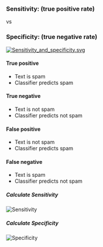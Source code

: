### Sensitivity: (true positive rate)
vs
### Specificity: (true negative rate)

[![Sensitivity_and_specificity.svg](https://upload.wikimedia.org/wikipedia/commons/e/e7/Sensitivity_and_specificity.svg)](https://en.wikipedia.org/wiki/Sensitivity_and_specificity)


#### True positive
- Text is spam
- Classifier predicts spam

#### True negative
- Text is not spam
- Classifier predicts not spam

#### False positive
- Text is not spam
- Classifier predicts spam

#### False negative
- Text is spam
- Classifier predicts not spam

##### Calculate Sensitivity
![Sensitivity](https://wikimedia.org/api/rest_v1/media/math/render/svg/12ec58e26222c7c528150ce69c86e2aa91ddc4c2)

##### Calculate Specificity
![Specificity](https://wikimedia.org/api/rest_v1/media/math/render/svg/d48cee2cea0745bcc29d228f8c2783e4cb34547c)